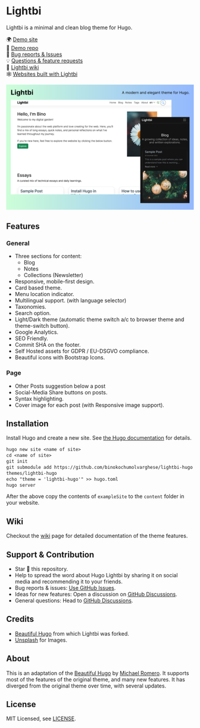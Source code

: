 # Lightbi 

Lightbi is a minimal and clean blog theme for Hugo.

🌍 [Demo site](https://lightbi-hugo-theme.netlify.app/)  
📁 [Demo repo](https://github.com/binokochumolvarghese/lightbi-hugo-demo)  
🐛 [Bug reports & Issues](https://github.com/binokochumolvarghese/lightbi-hugo/issues)  
💡 [Questions & feature requests](https://github.com/binokochumolvarghese/lightbi-hugo/discussions)  
📄 [Lightbi wiki](https://github.com/binokochumolvarghese/lightbi-hugo/wiki)  
🕸️ [Websites built with Lightbi](https://github.com/binokochumolvarghese/lightbi-hugo/wiki/Websites-built-with-Lightbi)

![LightBi Hugo Theme Screenshot](https://raw.githubusercontent.com/binokochumolvarghese/lightbi-hugo/master/images/screenshot.png)

## Features

### General
- Three sections for content:
    - Blog
    - Notes
    - Collections (Newsletter)
- Responsive, mobile-first design.
- Card based theme.
- Menu location indicator.
- Multilingual support. (with language selector)
- Taxonomies.
- Search option.
- Light/Dark theme (automatic theme switch a/c to browser theme and theme-switch button).
- Google Analytics.
- SEO Friendly.
- Commit SHA on the footer.
- Self Hosted assets for GDPR / EU-DSGVO compliance.
- Beautiful icons with Bootstrap Icons.


### Page
- Other Posts suggestion below a post
- Social-Media Share buttons on posts.
- Syntax highlighting.
- Cover image for each post (with Responsive image support).

## Installation

Install Hugo and create a new site. See [the Hugo documentation](https://gohugo.io/getting-started/quick-start/) for details.

```
hugo new site <name of site>
cd <name of site>
git init
git submodule add https://github.com/binokochumolvarghese/lightbi-hugo themes/lightbi-hugo
echo "theme = 'lightbi-hugo'" >> hugo.toml
hugo server
```

After the above copy the contents of `exampleSite` to the `content` folder in your website.

## Wiki

Checkout the [wiki](https://github.com/binokochumolvarghese/lightbi-hugo/wiki) page for detailed documentation of the theme features.

## Support & Contribution
- Star 🌟 this repository.
- Help to spread the word about Hugo Lightbi by sharing it on social media and recommending it to your friends.
- Bug reports & issues: [Use GitHub Issues](https://github.com/binokochumolvarghese/lightbi-hugo/issues/new).
- Ideas for new features: Open a discussion on [GitHub Discussions](https://github.com/binokochumolvarghese/lightbi-hugo/discussions).
- General questions: Head to [GitHub Discussions](https://github.com/binokochumolvarghese/lightbi-hugo/discussions).

## Credits

- [Beautiful Hugo](https://github.com/halogenica/beautifulhugo) from which Lightbi was forked.
- [Unsplash](https://unsplash.com/) for Images.

## About

This is an adaptation of the [Beautiful Hugo](https://github.com/halogenica/beautifulhugo) by [Michael Romero](https://github.com/halogenica). It supports most of the features of the original theme, and many new features. It has diverged from the original theme over time, with several updates.

## License

MIT Licensed, see [LICENSE](https://github.com/binokochumolvarghese/lightbi-hugo/blob/master/LICENSE).

